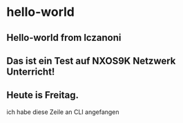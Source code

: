 # hello-world
Hello-world from lczanoni
---
Das ist ein Test auf NXOS9K Netzwerk Unterricht!
----
Heute is Freitag.
----
ich habe diese Zeile an CLI angefangen

